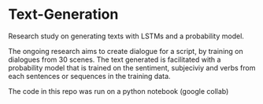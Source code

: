 # Text-Generation
Research study on generating texts with LSTMs and a probability model. 


The ongoing research aims to create dialogue for a script, by training on 
dialogues from 30 scenes. The text generated is facilitated with a probability 
model that is trained on the sentiment, subjeciviy and verbs from each sentences or 
sequences in the training data. 

The code in this repo was run on a python notebook (google collab)
